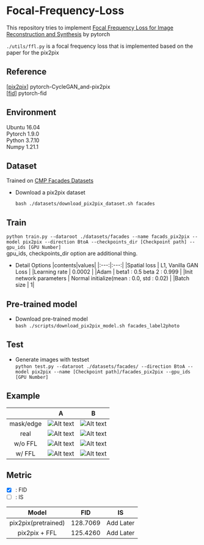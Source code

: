 # Focal-Frequency-Loss
This repository tries to implement [Focal Frequency Loss for Image Reconstruction and Synthesis](https://arxiv.org/abs/2012.12821) by pytorch

```./utils/ffl.py``` is a focal frequency loss that is implemented based on the paper for the pix2pix

## Reference
 [[pix2pix](https://github.com/junyanz/pytorch-CycleGAN-and-pix2pix)] pytorch-CycleGAN_and-pix2pix   
 [[fid](https://github.com/mseitzer/pytorch-fid)] pytorch-fid
 
## Environment
 Ubuntu 16.04   
 Pytorch 1.9.0   
 Python 3.7.10   
 Numpy 1.21.1   

## Dataset
 Trained on [CMP Facades Datasets](https://cmp.felk.cvut.cz/~tylecr1/facade/)    
 * Download a pix2pix dataset   
 
     ```        
     bash ./datasets/download_pix2pix_dataset.sh facades     
     ```
## Train
```python train.py --dataroot ./datasets/facades --name facads_pix2pix --model pix2pix --direction BtoA --checkpoints_dir [Checkpoint path] --gpu_ids [GPU Number]```   
gpu_ids, checkpoints_dir option are additional thing.
* Detail Options
|contents|values|
|:---:|:---:|
|Spatial loss | L1, Vanilla GAN Loss   |
|Learning rate | 0.0002   |
|Adam | beta1 : 0.5 beta 2 : 0.999   |
|Init network parameters | Normal initialize(mean : 0.0, std : 0.02)   |
|Batch size | 1|

## Pre-trained model   
* Download pre-trained model   
 ```bash ./scripts/download_pix2pix_model.sh facades_label2photo```   
 
## Test

* Generate images with testset   
```python test.py --dataroot ./datasets/facades/ --direction BtoA --model pix2pix --name [Checkpoint path]/facades_pix2pix --gpu_ids [GPU Number]```

## Example
| |A|B|
|:---:|:---:|:---:|
|mask/edge|![Alt text](examples/22_real_A.png)|![Alt text](examples/36_real_A.png)|
|real|![Alt text](examples/22_real_B.png)|![Alt text](examples/36_real_B.png)|
|w/o FFL|![Alt text](examples/22_fake_B_pretrained.png)|![Alt text](examples/36_fake_B_pretrained.png)|
|w/ FFL|![Alt text](examples/22_fake_B.png)|![Alt text](examples/36_fake_B.png)|

## Metric
- [x] : FID
- [ ] : IS   
   
 | Model | FID | IS |
 |:---:|:----:|:---:|
 | pix2pix(pretrained)| 128.7069 | Add Later |
 | pix2pix + FFL | 125.4260 | Add Later |
